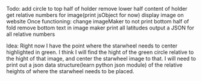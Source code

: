 Todo:
  add circle to top half of holder
  remove lower half content of holder
  get relative numbers for image(print jsObject for now)
  display image on website
  Once functioning:
    change imageMaker to not print bottom half of fold
    remove bottom text in image maker
    print all latitudes
    output a JSON for all relative numbers

Idea:
  Right now I have the point where the starwheel needs to center highlighted in green.
  I think I will find the hight of the green circle relative to the hight of that image, and center the starwheel image to that.
  I will need to print out a json data structure(learn python json module) of the relative heights of where the starwheel needs to be placed.